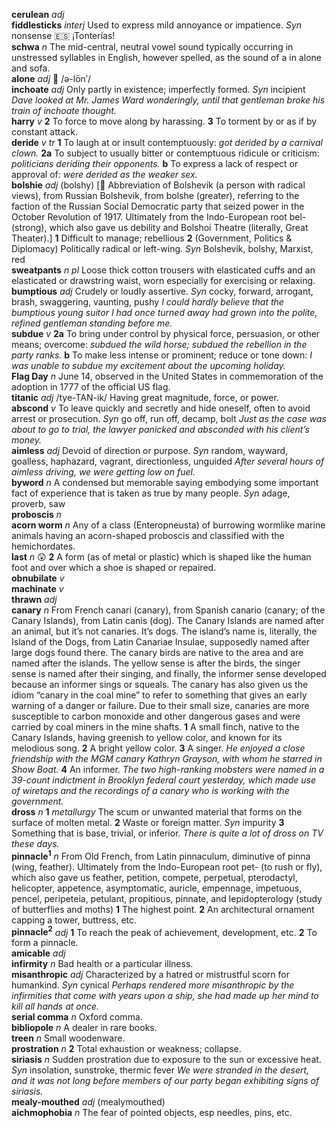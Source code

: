 __cerulean__ _adj_  
__fiddlesticks__ _interj_ Used to express mild annoyance or impatience. _Syn_ nonsense :es: ¡Tonterías!  
__schwa__ _n_ The mid-central, neutral vowel sound typically occurring in unstressed syllables in English, however spelled, as the sound of a in alone and sofa.  
__alone__ _adj_ :mega: /ə-lōn′/  
__inchoate__ _adj_ Only partly in existence; imperfectly formed. _Syn_ incipient _Dave looked at Mr. James Ward wonderingly, until that gentleman broke his train of inchoate thought._  
__harry__ _v_ __2__ To force to move along by harassing. __3__ To torment by or as if by constant attack.  
__deride__ _v tr_ __1__ To laugh at or insult contemptuously: _got derided by a carnival clown._ __2a__ To subject to usually bitter or contemptuous ridicule or criticism: _politicians deriding their opponents._ __b__ To express a lack of respect or approval of: _were derided as the weaker sex._  
__bolshie__ _adj_ (bolshy) [:scroll: Abbreviation of Bolshevik (a person with radical views), from Russian Bolshevik, from bolshe (greater), referring to the faction of the Russian Social Democratic party that seized power in the October Revolution of 1917. Ultimately from the Indo-European root bel- (strong), which also gave us debility and Bolshoi Theatre (literally, Great Theater).] __1__ Difficult to manage; rebellious __2__ (Government, Politics & Diplomacy) Politically radical or left-wing. _Syn_ Bolshevik, bolshy, Marxist, red  
__sweatpants__ _n pl_ Loose thick cotton trousers with elasticated cuffs and an elasticated or drawstring waist, worn especially for exercising or relaxing.  
__bumptious__ _adj_ Crudely or loudly assertive. _Syn_ cocky, forward, arrogant, brash, swaggering, vaunting, pushy _I could hardly believe that the bumptious young suitor I had once turned away had grown into the polite, refined gentleman standing before me._  
__subdue__ _v_ __2a__ To bring under control by physical force, persuasion, or other means; overcome: _subdued the wild horse; subdued the rebellion in the party ranks._ __b__ To make less intense or prominent; reduce or tone down: _I was unable to subdue my excitement about the upcoming holiday._  
__Flag Day__ _n_ June 14, observed in the United States in commemoration of the adoption in 1777 of the official US flag.  
__titanic__ _adj_ /tye-TAN-ik/ Having great magnitude, force, or power.  
__abscond__ _v_ To leave quickly and secretly and hide oneself, often to avoid arrest or prosecution. _Syn_ go off, run off, decamp, bolt _Just as the case was about to go to trial, the lawyer panicked and absconded with his client’s money._  
__aimless__ _adj_ Devoid of direction or purpose. _Syn_ random, wayward, goalless, haphazard, vagrant, directionless, unguided _After several hours of aimless driving, we were getting low on fuel._  
__byword__ _n_ A condensed but memorable saying embodying some important fact of experience that is taken as true by many people. _Syn_ adage, proverb, saw  
__proboscis__ _n_  
__acorn worm__ _n_ Any of a class (Enteropneusta) of burrowing wormlike marine animals having an acorn-shaped proboscis and classified with the hemichordates.  
__last__ _n_ :astonished: __2__ A form (as of metal or plastic) which is shaped like the human foot and over which a shoe is shaped or repaired.  
__obnubilate__ _v_  
__machinate__ _v_  
__thrawn__ _adj_  
__canary__ _n_ From French canari (canary), from Spanish canario (canary; of the Canary Islands), from Latin canis (dog). The Canary Islands are named after an animal, but it’s not canaries. It’s dogs. The island’s name is, literally, the Island of the Dogs, from Latin Canariae Insulae, supposedly named after large dogs found there. The canary birds are native to the area and are named after the islands. The yellow sense is after the birds, the singer sense is named after their singing, and finally, the informer sense developed because an informer sings or squeals. The canary has also given us the idiom “canary in the coal mine” to refer to something that gives an early warning of a danger or failure. Due to their small size, canaries are more susceptible to carbon monoxide and other dangerous gases and were carried by coal miners in the mine shafts. __1__ A small finch, native to the Canary Islands, having greenish to yellow color, and known for its melodious song. __2__ A bright yellow color. __3__ A singer. _He enjoyed a close friendship with the MGM canary Kathryn Grayson, with whom he starred in Show Boat._ __4__ An informer. _The two high-ranking mobsters were named in a 39-count indictment in Brooklyn federal court yesterday, which made use of wiretaps and the recordings of a canary who is working with the government._  
__dross__ _n_ __1__ _metallurgy_ The scum or unwanted material that forms on the surface of molten metal. __2__ Waste or foreign matter. _Syn_ impurity __3__ Something that is base, trivial, or inferior. _There is quite a lot of dross on TV these days._  
__pinnacle<sup>1</sup>__ _n_ From Old French, from Latin pinnaculum, diminutive of pinna (wing, feather). Ultimately from the Indo-European root pet- (to rush or fly), which also gave us feather, petition, compete, perpetual, pterodactyl, helicopter, appetence, asymptomatic, auricle, empennage, impetuous, pencel, peripeteia, petulant, propitious, pinnate, and lepidopterology (study of butterflies and moths) __1__ The highest point. __2__ An architectural ornament capping a tower, buttress, etc.  
__pinnacle<sup>2</sup>__ _adj_ __1__ To reach the peak of achievement, development, etc. __2__ To form a pinnacle.  
__amicable__ _adj_  
__infirmity__ _n_ Bad health or a particular illness.  
__misanthropic__ _adj_ Characterized by a hatred or mistrustful scorn for humankind. _Syn_ cynical _Perhaps rendered more misanthropic by the infirmities that come with years upon a ship, she had made up her mind to kill all hands at once._  
__serial comma__ _n_ Oxford comma.  
__bibliopole__ _n_ A dealer in rare books.  
__treen__ _n_ Small woodenware.  
__prostration__ _n_ __2__ Total exhaustion or weakness; collapse.  
__siriasis__ _n_ Sudden prostration due to exposure to the sun or excessive heat. _Syn_ insolation, sunstroke, thermic fever _We were stranded in the desert, and it was not long before members of our party began exhibiting signs of siriasis._  
__mealy-mouthed__ _adj_ (mealymouthed)  
__aichmophobia__ _n_ The fear of pointed objects, esp needles, pins, etc.  
